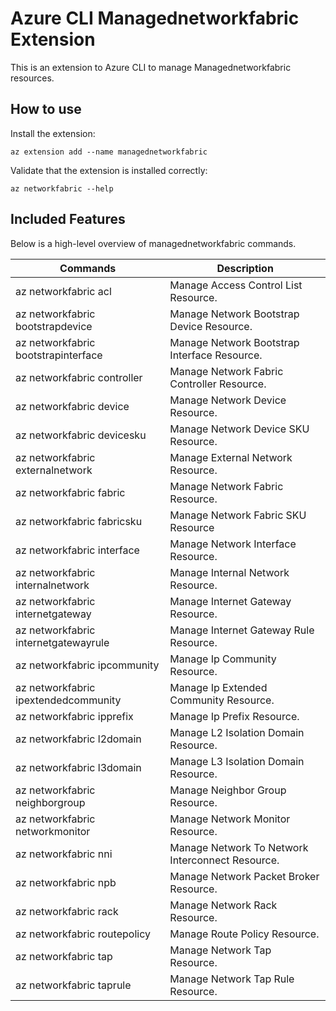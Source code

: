 # Azure CLI Managednetworkfabric Extension #
This is an extension to Azure CLI to manage Managednetworkfabric resources.

## How to use ##

Install the extension:

```
az extension add --name managednetworkfabric
```

Validate that the extension is installed correctly:

```
az networkfabric --help
```

## Included Features ##

Below is a high-level overview of managednetworkfabric commands.

| Commands                             | Description                                      |
|--------------------------------------|--------------------------------------------------|
| az networkfabric acl                 | Manage Access Control List Resource.             |
| az networkfabric bootstrapdevice     | Manage Network Bootstrap Device Resource.        |
| az networkfabric bootstrapinterface  | Manage Network Bootstrap Interface Resource.     |
| az networkfabric controller          | Manage Network Fabric Controller Resource.       |
| az networkfabric device              | Manage Network Device Resource.                  |
| az networkfabric devicesku           | Manage Network Device SKU Resource.              |
| az networkfabric externalnetwork     | Manage External Network Resource.                |
| az networkfabric fabric              | Manage Network Fabric Resource.                  |
| az networkfabric fabricsku           | Manage Network Fabric SKU Resource               |
| az networkfabric interface           | Manage Network Interface Resource.               |
| az networkfabric internalnetwork     | Manage Internal Network Resource.                |
| az networkfabric internetgateway     | Manage Internet Gateway Resource.                |
| az networkfabric internetgatewayrule | Manage Internet Gateway Rule Resource.           |
| az networkfabric ipcommunity         | Manage Ip Community Resource.                    |
| az networkfabric ipextendedcommunity | Manage Ip Extended Community Resource.           |
| az networkfabric ipprefix            | Manage Ip Prefix Resource.                       |
| az networkfabric l2domain            | Manage L2 Isolation Domain Resource.             |
| az networkfabric l3domain            | Manage L3 Isolation Domain Resource.             |
| az networkfabric neighborgroup       | Manage Neighbor Group Resource.                  |
| az networkfabric networkmonitor      | Manage Network Monitor Resource.                 |
| az networkfabric nni                 | Manage Network To Network Interconnect Resource. |
| az networkfabric npb                 | Manage Network Packet Broker Resource.           |
| az networkfabric rack                | Manage Network Rack Resource.                    |
| az networkfabric routepolicy         | Manage Route Policy Resource.                    |
| az networkfabric tap                 | Manage Network Tap Resource.                     |
| az networkfabric taprule             | Manage Network Tap Rule Resource.                |